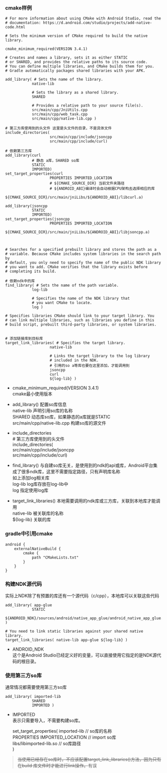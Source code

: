 ### cmake样例
    # For more information about using CMake with Android Studio, read the
    # documentation: https://d.android.com/studio/projects/add-native-code.html

    # Sets the minimum version of CMake required to build the native library.

    cmake_minimum_required(VERSION 3.4.1)

    # Creates and names a library, sets it as either STATIC
    # or SHARED, and provides the relative paths to its source code.
    # You can define multiple libraries, and CMake builds them for you.
    # Gradle automatically packages shared libraries with your APK.

    add_library( # Sets the name of the library.
                native-lib

                # Sets the library as a shared library.
                SHARED

                # Provides a relative path to your source file(s).
                src/main/cpp/JniUtils.cpp
                src/main/cpp/web_task.cpp
                src/main/cpp/native-lib.cpp )

    # 第三方库使用到的头文件 这里是头文件的目录，不是具体文件
    include_directories(
                        src/main/cpp/include/jsoncpp
                        src/main/cpp/include/curl)

    # 依赖第三方库
    add_library(curl
                # 静态 a库，SHARED so库
                STATIC
                IMPORTED)
    set_target_properties(curl
                        PROPERTIES IMPORTED_LOCATION
                        # ${CMAKE_SOURCE_DIR} 当前文件夹路径
                        # ${ANDROID_ABI}编译时会自动根据CPU架构去选择相应的库
                        ${CMAKE_SOURCE_DIR}/src/main/jniLibs/${ANDROID_ABI}/libcurl.a)

    add_library(jsoncpp
                STATIC
                IMPORTED)
    set_target_properties(jsoncpp
                        PROPERTIES IMPORTED_LOCATION
                        ${CMAKE_SOURCE_DIR}/src/main/jniLibs/${ANDROID_ABI}/libjsoncpp.a)



    # Searches for a specified prebuilt library and stores the path as a
    # variable. Because CMake includes system libraries in the search path by
    # default, you only need to specify the name of the public NDK library
    # you want to add. CMake verifies that the library exists before
    # completing its build.

    # 依赖ndk中的库
    find_library( # Sets the name of the path variable.
                log-lib

                # Specifies the name of the NDK library that
                # you want CMake to locate.
                log )

    # Specifies libraries CMake should link to your target library. You
    # can link multiple libraries, such as libraries you define in this
    # build script, prebuilt third-party libraries, or system libraries.


    # 添加链接库到目标库
    target_link_libraries( # Specifies the target library.
                        native-lib

                        # Links the target library to the log library
                        # included in the NDK.
                        # 引用的so a等库也要在这里添加，才能调用到
                        jsoncpp
                        curl
                        ${log-lib} )

- cmake_minimum_required(VERSION 3.4.1)                         
    cmake最小使用版本     

- add_library()
    配置so库信息     
    native-lib      声明引用so库的名称      
    SHARED        动态库so库，如果静态的a库就是STATIC        
    src/main/cpp/native-lib.cpp         构建so库的源文件       

- include_directories           
        # 第三方库使用到的头文件       
        include_directories(        
                        src/main/cpp/include/jsoncpp        
                        src/main/cpp/include/curl)      

- find_library()
    与自建so库无关，是使用到的ndk的api或库，Android平台集成了很多ndk库，这里不需要指定路径，只有声明库名称                
    如上添加log相关库          
    log-lib     log库存放在log-lib中             
    log          指定使用log库               

- target_link_libraries()
    本地需要调用的ndk库或三方库，关联到本地库才能调用              
    native-lib      被关联库的名称             
    ${log-lib}      关联的库                

### gradle中引用cmake
    android {
        externalNativeBuild {
            cmake {
                path "CMakeLists.txt"
            }
        }
    }                                 

### 构建NDK源代码
实际上NDK除了有预置的库还有一个源代码（c/cpp），本地库可以关联这些代码    
        
    add_library( app-glue
                STATIC
                ${ANDROID_NDK}/sources/android/native_app_glue/android_native_app_glue.c )

    # You need to link static libraries against your shared native library.
    target_link_libraries( native-lib app-glue ${log-lib} )

- ANDROID_NDK       
    这个是Android Studio已经定义好的变量，可以直接使用它指定的是NDK源代码的根目录。        

### 使用第三方so库
通常情况都需要使用第三方so库      

    add_library( imported-lib
                SHARED
                IMPORTED )

- IMPORTED      
    表示只需要导入，不需要构建so库。       

    set_target_properties(
                        imported-lib // so库的名称  
                        PROPERTIES IMPORTED_LOCATION // import so库  
                        libs/libimported-lib.so // so库路径  
    )    

> ~~当使用已经存在so库时，不应该配置target_link_libraries()方法，因为只有在build 库文件时才能进行link操作。~~有误     
